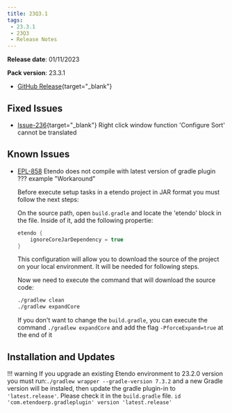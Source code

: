 ```yaml
---
title: 23Q3.1
tags:
 - 23.3.1
 - 23Q3
 - Release Notes
---
```

**Release date**: 01/11/2023

**Pack version**: 23.3.1
- [GitHub Release](https://github.com/etendosoftware/etendo_core/releases/tag/23.3.1){target="\_blank"}

## Fixed Issues

- [Issue-236](https://github.com/etendosoftware/etendo_core/issues/236){target="\_blank"} Right click window function 'Configure Sort' cannot be translated


## Known Issues 

- [EPL-858](https://github.com/etendosoftware/etendo_core/issues/221) Etendo does not compile with latest version of gradle plugin 
??? example "Workaround"


    Before execute setup tasks in a etendo project in JAR format you must follow the next steps:

    On the source path, open `build.gradle` and locate the 'etendo' block in the file. Inside of it, add the following propertie:

    ``` groovy title="build.gradlew" 
    etendo {
        ignoreCoreJarDependency = true
    }
    ```

    This configuration will allow you to download the source of the project on your local environment. It will be needed for following steps. 

    Now we need to execute the command that will download the source code:

    ```bash title='terminal'
    ./gradlew clean
    ./gradlew expandCore 
    ```
    If you don't want to change the `build.gradle`, you can execute the command `./gradlew expandCore` and add the flag `-PforceExpand=true` at the end of it

## Installation and Updates
!!! warning
        If you upgrade an existing Etendo environment to 23.2.0 version you must run:`./gradlew wrapper --gradle-version 7.3.2` and a new Gradle version will be instaled, then update the gradle plugin-in to `'latest.release'`. Please check it in the `build.gradle` file. `id 'com.etendoerp.gradleplugin' version 'latest.release'`